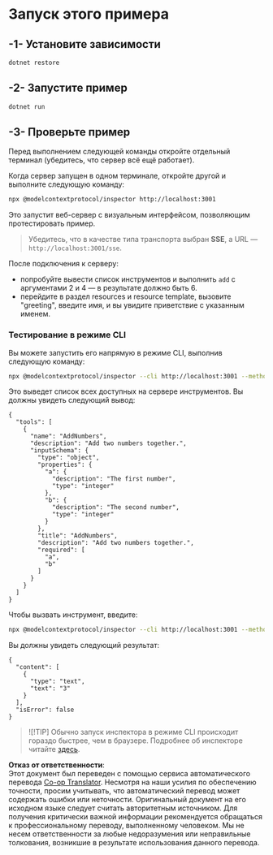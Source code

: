 <!--
CO_OP_TRANSLATOR_METADATA:
{
  "original_hash": "2a58caa6e11faa09470b7f81e6729652",
  "translation_date": "2025-07-13T20:07:53+00:00",
  "source_file": "03-GettingStarted/05-sse-server/solution/dotnet/README.md",
  "language_code": "ru"
}
-->
# Запуск этого примера

## -1- Установите зависимости

```bash
dotnet restore
```

## -2- Запустите пример

```bash
dotnet run
```

## -3- Проверьте пример

Перед выполнением следующей команды откройте отдельный терминал (убедитесь, что сервер всё ещё работает).

Когда сервер запущен в одном терминале, откройте другой и выполните следующую команду:

```bash
npx @modelcontextprotocol/inspector http://localhost:3001
```

Это запустит веб-сервер с визуальным интерфейсом, позволяющим протестировать пример.

> Убедитесь, что в качестве типа транспорта выбран **SSE**, а URL — `http://localhost:3001/sse`.

После подключения к серверу:

- попробуйте вывести список инструментов и выполнить `add` с аргументами 2 и 4 — в результате должно быть 6.
- перейдите в раздел resources и resource template, вызовите "greeting", введите имя, и вы увидите приветствие с указанным именем.

### Тестирование в режиме CLI

Вы можете запустить его напрямую в режиме CLI, выполнив следующую команду:

```bash 
npx @modelcontextprotocol/inspector --cli http://localhost:3001 --method tools/list
```

Это выведет список всех доступных на сервере инструментов. Вы должны увидеть следующий вывод:

```text
{
  "tools": [
    {
      "name": "AddNumbers",
      "description": "Add two numbers together.",
      "inputSchema": {
        "type": "object",
        "properties": {
          "a": {
            "description": "The first number",
            "type": "integer"
          },
          "b": {
            "description": "The second number",
            "type": "integer"
          }
        },
        "title": "AddNumbers",
        "description": "Add two numbers together.",
        "required": [
          "a",
          "b"
        ]
      }
    }
  ]
}
```

Чтобы вызвать инструмент, введите:

```bash
npx @modelcontextprotocol/inspector --cli http://localhost:3001 --method tools/call --tool-name AddNumbers --tool-arg a=1 --tool-arg b=2
```

Вы должны увидеть следующий результат:

```text
{
  "content": [
    {
      "type": "text",
      "text": "3"
    }
  ],
  "isError": false
}
```

> ![!TIP]
> Обычно запуск инспектора в режиме CLI происходит гораздо быстрее, чем в браузере.
> Подробнее об инспекторе читайте [здесь](https://github.com/modelcontextprotocol/inspector).

**Отказ от ответственности**:  
Этот документ был переведен с помощью сервиса автоматического перевода [Co-op Translator](https://github.com/Azure/co-op-translator). Несмотря на наши усилия по обеспечению точности, просим учитывать, что автоматический перевод может содержать ошибки или неточности. Оригинальный документ на его исходном языке следует считать авторитетным источником. Для получения критически важной информации рекомендуется обращаться к профессиональному переводу, выполненному человеком. Мы не несем ответственности за любые недоразумения или неправильные толкования, возникшие в результате использования данного перевода.